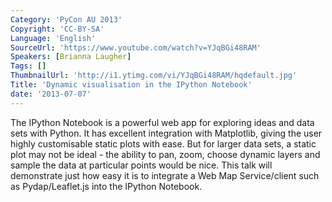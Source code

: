 ```yaml
---
Category: 'PyCon AU 2013'
Copyright: 'CC-BY-SA'
Language: 'English'
SourceUrl: 'https://www.youtube.com/watch?v=YJqBGi48RAM'
Speakers: [Brianna Laugher]
Tags: []
ThumbnailUrl: 'http://i1.ytimg.com/vi/YJqBGi48RAM/hqdefault.jpg'
Title: 'Dynamic visualisation in the IPython Notebook'
date: '2013-07-07'
---
```

The IPython Notebook is a powerful web app for exploring ideas and data sets with Python. It has excellent integration with Matplotlib, giving the user highly customisable static plots with ease. But for larger data sets, a static plot may not be ideal - the ability to pan, zoom, choose dynamic layers and sample the data at particular points would be nice. This talk will demonstrate just how easy it is to integrate a Web Map Service/client such as Pydap/Leaflet.js into the IPython Notebook.
